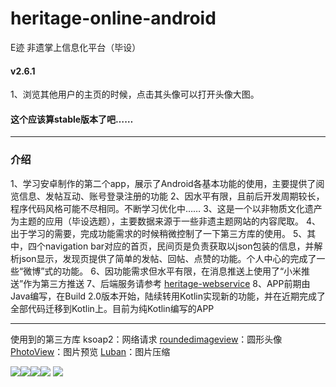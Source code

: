 # heritage-online-android
E迹 非遗掌上信息化平台（毕设）

#### v2.6.1 <br>
1、浏览其他用户的主页的时候，点击其头像可以打开头像大图。 

#### 这个应该算stable版本了吧……

___
### 介绍
1、学习安卓制作的第二个app，展示了Android各基本功能的使用，主要提供了阅览信息、发帖互动、账号登录注册的功能
2、因水平有限，且前后开发周期较长，程序代码风格可能不尽相同。不断学习优化中……
3、这是一个以非物质文化遗产为主题的应用（毕设选题），主要数据来源于一些非遗主题网站的内容爬取。
4、出于学习的需要，完成功能需求的时候稍微控制了一下第三方库的使用。
5、其中，四个navigation bar对应的首页，民间页是负责获取以json包装的信息，并解析json显示，发现页提供了简单的发帖、回帖、点赞的功能。个人中心的完成了一些“微博”式的功能。
6、因功能需求但水平有限，在消息推送上使用了“小米推送”作为第三方推送
7、后端服务请参考  [heritage-webservice](https://github.com/sunkaiiii/heritage-webservice )
8、APP前期由Java编写，在Build 2.0版本开始，陆续转用Kotlin实现新的功能，并在近期完成了全部代码迁移到Kotlin上。目前为纯Kotlin编写的APP

___
使用到的第三方库
ksoap2：网络请求
[roundedimageview](https://github.com/vinc3m1/RoundedImageView)：圆形头像
[PhotoView](https://github.com/chrisbanes/PhotoView)：图片预览
[Luban](https://github.com/Curzibn/Luban)：图片压缩


![](https://sunkaiiii.github.io/docs/images/image1.jpg)![](https://sunkaiiii.github.io/docs/images/image2.jpg)![](https://sunkaiiii.github.io/docs/images/image3.jpg)![](https://sunkaiiii.github.io/docs/images/image4.jpg) ![](https://sunkaiiii.github.io/docs/images/image5.jpg)




